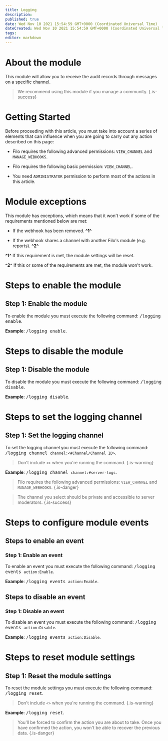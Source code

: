 ```yaml
---
title: Logging
description:
published: true
date: Wed Nov 10 2021 15:54:59 GMT+0000 (Coordinated Universal Time)
dateCreated: Wed Nov 10 2021 15:54:59 GMT+0000 (Coordinated Universal Time)
tags:
editor: markdown
---
```


# About the module

This module will allow you to receive the audit records through messages on a specific channel.

> We recommend using this module if you manage a community.
{.is-success}

# Getting Started

Before proceeding with this article, you must take into account a series of elements that can influence when you are going to carry out any action described on this page:

- Filo requires the following advanced permissions: ``VIEW_CHANNEL`` and ``MANAGE_WEBHOOKS``.

- Filo requires the following basic permission: ``VIEW_CHANNEL``.

- You need ``ADMINISTRATOR`` permission to perform most of the actions in this article.

# Module exceptions

This module has exceptions, which means that it won't work if some of the requirements mentioned below are met:

- If the webhook has been removed. **^1^**

- If the webhook shares a channel with another Filo's module (e.g. reports). **^2^**

**^1^** If this requirement is met, the module settings will be reset.

**^2^** If this or some of the requirements are met, the module won't work.

# Steps to enable the module

## **Step 1**: Enable the module

To enable the module you must execute the following command: <kbd>/logging enable</kbd>.

**Example**: <kbd>/logging enable</kbd>.

# Steps to disable the module

## **Step 1**: Disable the module

To disable the module you must execute the following command: <kbd>/logging disable</kbd>.

**Example**: <kbd>/logging disable</kbd>.

# Steps to set the logging channel

## **Step 1**: Set the logging channel

To set the logging channel you must execute the following command: <kbd>/logging channel ``channel:<#Channel/Channel ID>``</kbd>.

> Don't include ``<>`` when you're running the command.
{.is-warning}

**Example**: <kbd>/logging channel ``channel:#server-logs``</kbd>.

> Filo requires the following advanced permissions: ``VIEW_CHANNEL`` and ``MANAGE_WEBHOOKS``.
{.is-danger}

> The channel you select should be private and accessible to server moderators.
{.is-success}

# Steps to configure module events

## Steps to enable an event

### **Step 1**: Enable an event

To enable an event you must execute the following command: <kbd>/logging events ``action:Enable``</kbd>.

**Example**: <kbd>/logging events ``action:Enable``</kbd>.

## Steps to disable an event

### **Step 1**: Disable an event

To disable an event you must execute the following command: <kbd>/logging events ``action:Disable``</kbd>.

**Example**: <kbd>/logging events ``action:Disable``</kbd>.

# Steps to reset module settings

## **Step 1**: Reset the module settings

To reset the module settings you must execute the following command: <kbd>/logging reset</kbd>.

> Don't include ``<>`` when you're running the command.
{.is-warning}

**Example**: <kbd>/logging reset</kbd>.

> You'll be forced to confirm the action you are about to take. Once you have confirmed the action, you won't be able to recover the previous data.
{.is-danger}
